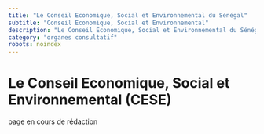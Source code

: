 ```yaml
---
title: "Le Conseil Economique, Social et Environnemental du Sénégal"
subtitle: "Conseil Economique, Social et Environnemental"
description: "Le Conseil Economique, Social et Environnemental du Sénégal (CSE)"
category: "organes consultatif"
robots: noindex
---
```


# Le Conseil Economique, Social et Environnemental (CESE)

page en cours de rédaction
